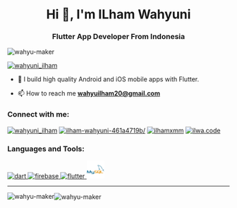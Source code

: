 <h1 align="center">Hi 👋, I'm ILham Wahyuni</h1>
<h3 align="center">Flutter App Developer From Indonesia</h3>

<p align="left"> <img src="https://komarev.com/ghpvc/?username=wahyu-maker&label=Profile%20views&color=0e75b6&style=flat" alt="wahyu-maker" /> </p>

<p align="left"> <a href="https://twitter.com/wahyuni_ilham" target="blank"><img src="https://img.shields.io/twitter/follow/wahyuni_ilham?logo=twitter&style=for-the-badge" alt="wahyuni_ilham" /></a> </p>

- 🔭 I build high quality Android and iOS mobile apps with Flutter.

- 📫 How to reach me **wahyuilham20@gmail.com**

<h3 align="left">Connect with me:</h3>
<p align="left">
<a href="https://twitter.com/wahyuni_ilham" target="blank"><img align="center" src="https://raw.githubusercontent.com/rahuldkjain/github-profile-readme-generator/master/src/images/icons/Social/twitter.svg" alt="wahyuni_ilham" height="30" width="40" /></a>
<a href="https://linkedin.com/in/ilham-wahyuni-461a4719b/" target="blank"><img align="center" src="https://raw.githubusercontent.com/rahuldkjain/github-profile-readme-generator/master/src/images/icons/Social/linked-in-alt.svg" alt="ilham-wahyuni-461a4719b/" height="30" width="40" /></a>
<a href="https://fb.com/ilhamxmm" target="blank"><img align="center" src="https://raw.githubusercontent.com/rahuldkjain/github-profile-readme-generator/master/src/images/icons/Social/facebook.svg" alt="ilhamxmm" height="30" width="40" /></a>
<a href="https://instagram.com/ilwa.code" target="blank"><img align="center" src="https://raw.githubusercontent.com/rahuldkjain/github-profile-readme-generator/master/src/images/icons/Social/instagram.svg" alt="ilwa.code" height="30" width="40" /></a>


<h3 align="left">Languages and Tools:</h3>
<p align="left"> <a href="https://dart.dev" target="_blank" rel="noreferrer"> <img src="https://www.vectorlogo.zone/logos/dartlang/dartlang-icon.svg" alt="dart" width="40" height="40"/> </a> <a href="https://firebase.google.com/" target="_blank" rel="noreferrer"> <img src="https://www.vectorlogo.zone/logos/firebase/firebase-icon.svg" alt="firebase" width="40" height="40"/> </a> <a href="https://flutter.dev" target="_blank" rel="noreferrer"> <img src="https://www.vectorlogo.zone/logos/flutterio/flutterio-icon.svg" alt="flutter" width="40" height="40"/> </a> <a href="https://www.mysql.com/" target="_blank" rel="noreferrer"> <img src="https://raw.githubusercontent.com/devicons/devicon/master/icons/mysql/mysql-original-wordmark.svg" alt="mysql" width="40" height="40"/> </a> </p>

<hr class="solid">

<div id="images">
<img align="center" src="https://github-readme-stats.vercel.app/api/top-langs?username=wahyu-maker&show_icons=true&locale=en&layout=compact" alt="wahyu-maker" />
<img align="left" src="https://github-readme-stats.vercel.app/api?username=wahyu-maker&show_icons=true&locale=en" alt="wahyu-maker" />

 </div>

